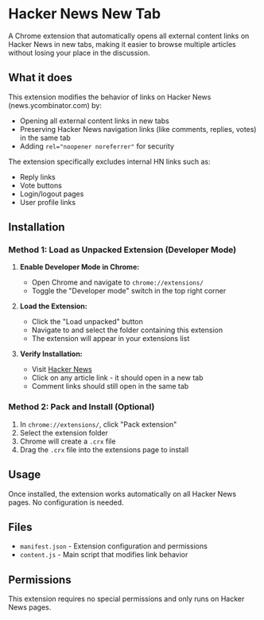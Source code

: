 # Hacker News New Tab

A Chrome extension that automatically opens all external content links on Hacker News in new tabs, making it easier to browse multiple articles without losing your place in the discussion.

## What it does

This extension modifies the behavior of links on Hacker News (news.ycombinator.com) by:

- Opening all external content links in new tabs
- Preserving Hacker News navigation links (like comments, replies, votes) in the same tab
- Adding `rel="noopener noreferrer"` for security

The extension specifically excludes internal HN links such as:
- Reply links
- Vote buttons
- Login/logout pages
- User profile links

## Installation

### Method 1: Load as Unpacked Extension (Developer Mode)

1. **Enable Developer Mode in Chrome:**
   - Open Chrome and navigate to `chrome://extensions/`
   - Toggle the "Developer mode" switch in the top right corner

2. **Load the Extension:**
   - Click the "Load unpacked" button
   - Navigate to and select the folder containing this extension
   - The extension will appear in your extensions list

3. **Verify Installation:**
   - Visit [Hacker News](https://news.ycombinator.com)
   - Click on any article link - it should open in a new tab
   - Comment links should still open in the same tab

### Method 2: Pack and Install (Optional)

1. In `chrome://extensions/`, click "Pack extension"
2. Select the extension folder
3. Chrome will create a `.crx` file
4. Drag the `.crx` file into the extensions page to install

## Usage

Once installed, the extension works automatically on all Hacker News pages. No configuration is needed.

## Files

- `manifest.json` - Extension configuration and permissions
- `content.js` - Main script that modifies link behavior

## Permissions

This extension requires no special permissions and only runs on Hacker News pages.